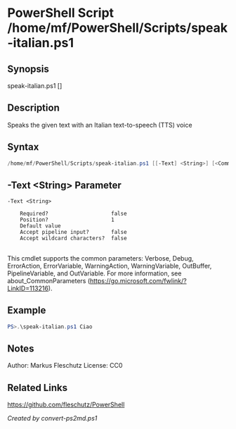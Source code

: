 # PowerShell Script /home/mf/PowerShell/Scripts/speak-italian.ps1

## Synopsis
speak-italian.ps1 [<text>]

## Description
Speaks the given text with an Italian text-to-speech (TTS) voice

## Syntax
```powershell
/home/mf/PowerShell/Scripts/speak-italian.ps1 [[-Text] <String>] [<CommonParameters>]
```

## -Text &lt;String&gt; Parameter

```
-Text <String>
    
    Required?                    false
    Position?                    1
    Default value                
    Accept pipeline input?       false
    Accept wildcard characters?  false
```
## <CommonParameters>
This cmdlet supports the common parameters: Verbose, Debug, ErrorAction, ErrorVariable, WarningAction, WarningVariable, OutBuffer, PipelineVariable, and OutVariable. For more information, see about_CommonParameters (https://go.microsoft.com/fwlink/?LinkID=113216).

## Example
```powershell
PS>.\speak-italian.ps1 Ciao
```


## Notes
Author:  Markus Fleschutz
License: CC0

## Related Links
https://github.com/fleschutz/PowerShell

*Created by convert-ps2md.ps1*
